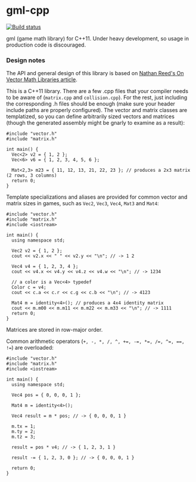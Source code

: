 # gml-cpp
[![Build status](https://travis-ci.org/davidyu/gml-cpp.svg?branch=master)](https://travis-ci.org/davidyu/gml-cpp/builds)

gml (game math library) for C++11. Under heavy development, so usage in production code is discouraged.

### Design notes

The API and general design of this library is based on [Nathan Reed's On Vector Math Libraries article](http://www.reedbeta.com/blog/on-vector-math-libraries/).

This is a C++11 library. There are a few .cpp files that your compiler needs to be aware of (`matrix.cpp` and `collision.cpp`).
For the rest, just including the corresponding .h files should be enough (make sure your header include paths are properly
configured).
The vector and matrix classes are templatized, so you can define arbitrarily sized vectors and matrices
(though the generated assembly might be gnarly to examine as a result):

```
#include "vector.h"
#include "matrix.h"

int main() {
  Vec<2> v2 = { 1, 2 };
  Vec<6> v6 = { 1, 2, 3, 4, 5, 6 };
  
  Mat<2,3> m23 = { 11, 12, 13, 21, 22, 23 }; // produces a 2x3 matrix (2 rows, 3 columns)
  return 0;
}
```

Template specializations and aliases are provided for common vector and matrix sizes in games, such as `Vec2`, `Vec3`, `Vec4`, `Mat3` and `Mat4`:

```
#include "vector.h"
#include "matrix.h"
#include <iostream>

int main() {
  using namespace std;
  
  Vec2 v2 = { 1, 2 };
  cout << v2.x << " " << v2.y << "\n"; // -> 1 2
  
  Vec4 v4 = { 1, 2, 3, 4 };
  cout << v4.x << v4.y << v4.z << v4.w << "\n"; // -> 1234
  
  // a color is a Vec<4> typedef
  Color c = v4;
  cout << c.a << c.r << c.g << c.b << "\n"; // -> 4123
  
  Mat4 m = identity<4>(); // produces a 4x4 identity matrix
  cout << m.m00 << m.m11 << m.m22 << m.m33 << "\n"; // -> 1111
  return 0;
}
```

Matrices are stored in row-major order.

Common arithmetic operators (`+, -, *, /, ^, +=, -=, *=, /=, ^=, ==, !=`) are overloaded:

```
#include "vector.h"
#include "matrix.h"
#include <iostream>

int main() {
  using namespace std;
  
  Vec4 pos = { 0, 0, 0, 1 };
  
  Mat4 m = identity<4>();
  
  Vec4 result = m * pos; // -> { 0, 0, 0, 1 }
  
  m.tx = 1;
  m.ty = 2;
  m.tz = 3;
  
  result = pos * v4; // -> { 1, 2, 3, 1 }
  
  result -= { 1, 2, 3, 0 }; // -> { 0, 0, 0, 1 }
  
  return 0;
}
```
